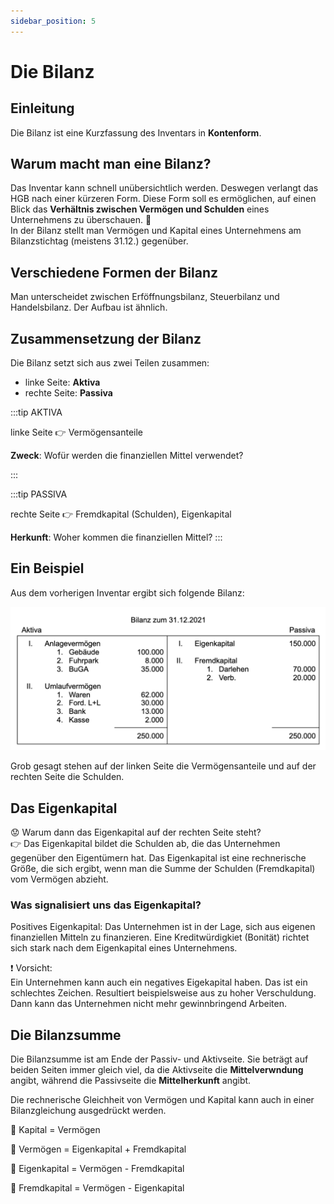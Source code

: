 ```yaml
---
sidebar_position: 5
---
```


# Die Bilanz

## Einleitung

Die Bilanz ist eine Kurzfassung des Inventars in **Kontenform**.

## Warum macht man eine Bilanz?

Das Inventar kann schnell unübersichtlich werden. Deswegen verlangt das HGB nach einer kürzeren Form. Diese Form soll es ermöglichen, auf einen Blick das **Verhältnis zwischen Vermögen und Schulden** eines Unternehmens zu überschauen. :eyes: <br/>
In der Bilanz stellt man Vermögen und Kapital eines Unternehmens am Bilanzstichtag (meistens 31.12.) gegenüber.

## Verschiedene Formen der Bilanz

Man unterscheidet zwischen Erföffnungsbilanz, Steuerbilanz und Handelsbilanz. Der Aufbau ist ähnlich.

## Zusammensetzung der Bilanz

Die Bilanz setzt sich aus zwei Teilen zusammen:

- linke Seite: **Aktiva**
- rechte Seite: **Passiva**

:::tip AKTIVA

linke Seite :point_right: Vermögensanteile

**Zweck**: Wofür werden die finanziellen Mittel verwendet?

:::

:::tip PASSIVA

rechte Seite :point_right: Fremdkapital (Schulden), Eigenkapital

**Herkunft**: Woher kommen die finanziellen Mittel?
:::

## Ein Beispiel

Aus dem vorherigen Inventar ergibt sich folgende Bilanz:

![Bilanz image](/img/Bilanz.png)

Grob gesagt stehen auf der linken Seite die Vermögensanteile und auf der rechten Seite die Schulden.

## Das Eigenkapital

:worried: Warum dann das Eigenkapital auf der rechten Seite steht? <br/>
:point_right: Das Eigenkapital bildet die Schulden ab, die das Unternehmen gegenüber den Eigentümern hat. Das Eigenkapital ist eine rechnerische Größe, die sich ergibt, wenn man die Summe der Schulden (Fremdkapital) vom Vermögen abzieht.<br/>

### Was signalisiert uns das Eigenkapital?

Positives Eigenkapital: Das Unternehmen ist in der Lage, sich aus eigenen finanziellen Mitteln zu finanzieren. Eine Kreditwürdigkiet (Bonität) richtet sich stark nach dem Eigenkapital eines Unternehmens.

:exclamation: Vorsicht: <br/>
Ein Unternehmen kann auch ein negatives Eigekapital haben. Das ist ein schlechtes Zeichen. Resultiert beispielsweise aus zu hoher Verschuldung. Dann kann das Unternehmen nicht mehr gewinnbringend Arbeiten.

## Die Bilanzsumme

Die Bilanzsumme ist am Ende der Passiv- und Aktivseite. Sie beträgt auf beiden Seiten immer gleich viel, da die Aktivseite die **Mittelverwndung** angibt, während die Passivseite die **Mittelherkunft** angibt.

Die rechnerische Gleichheit von Vermögen und Kapital kann auch in einer Bilanzgleichung ausgedrückt werden.

:pushpin: Kapital = Vermögen

:pushpin: Vermögen = Eigenkapital + Fremdkapital

:pushpin: Eigenkapital = Vermögen - Fremdkapital

:pushpin: Fremdkapital = Vermögen - Eigenkapital
